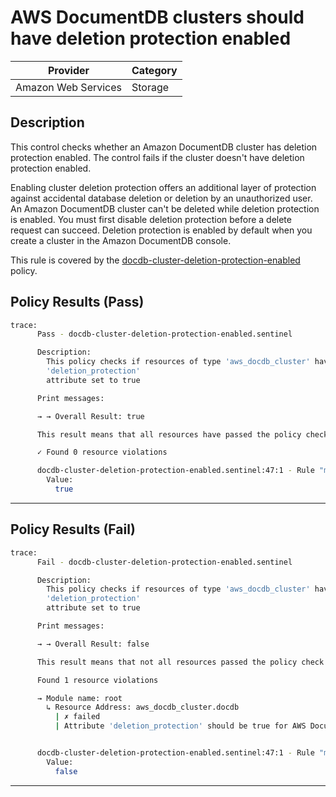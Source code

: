 # AWS DocumentDB clusters should have deletion protection enabled

| Provider            | Category |
| ------------------- | -------- |
| Amazon Web Services | Storage  |

## Description

This control checks whether an Amazon DocumentDB cluster has deletion protection enabled. The control fails if the cluster doesn't have deletion protection enabled.

Enabling cluster deletion protection offers an additional layer of protection against accidental database deletion or deletion by an unauthorized user. An Amazon DocumentDB cluster can't be deleted while deletion protection is enabled. You must first disable deletion protection before a delete request can succeed. Deletion protection is enabled by default when you create a cluster in the Amazon DocumentDB console.

This rule is covered by the [docdb-cluster-deletion-protection-enabled](https://github.com/hashicorp/policy-library-FSBP-Policy-Set-for-AWS-Terraform/blob/main/policies/docdb/docdb-cluster-deletion-protection-enabled.sentinel) policy.

## Policy Results (Pass)

```bash
trace:
      Pass - docdb-cluster-deletion-protection-enabled.sentinel

      Description:
        This policy checks if resources of type 'aws_docdb_cluster' have the
        'deletion_protection'
        attribute set to true

      Print messages:

      → → Overall Result: true

      This result means that all resources have passed the policy check for the policy docdb-cluster-deletion-protection-enabled.

      ✓ Found 0 resource violations

      docdb-cluster-deletion-protection-enabled.sentinel:47:1 - Rule "main"
        Value:
          true
```

---

## Policy Results (Fail)

```bash
trace:
      Fail - docdb-cluster-deletion-protection-enabled.sentinel

      Description:
        This policy checks if resources of type 'aws_docdb_cluster' have the
        'deletion_protection'
        attribute set to true

      Print messages:

      → → Overall Result: false

      This result means that not all resources passed the policy check and the protected behavior is not allowed for the policy docdb-cluster-deletion-protection-enabled.

      Found 1 resource violations

      → Module name: root
        ↳ Resource Address: aws_docdb_cluster.docdb
          | ✗ failed
          | Attribute 'deletion_protection' should be true for AWS DocumentDb Cluster. Refer to https://docs.aws.amazon.com/securityhub/latest/userguide/documentdb-controls.html#documentdb-5 for more details.


      docdb-cluster-deletion-protection-enabled.sentinel:47:1 - Rule "main"
        Value:
          false
```

---
